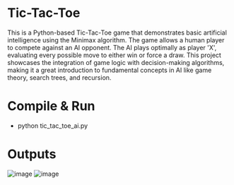 # Tic-Tac-Toe
This is a Python-based Tic-Tac-Toe game that demonstrates basic artificial intelligence using the Minimax algorithm. The game allows a human player to compete against an AI opponent. The AI plays optimally as player 'X', evaluating every possible move to either win or force a draw. This project showcases the integration of game logic with decision-making algorithms, making it a great introduction to fundamental concepts in AI like game theory, search trees, and recursion.

# Compile & Run
  - python tic_tac_toe_ai.py

# Outputs
![image](https://github.com/user-attachments/assets/eb075510-d81a-4b72-bd48-813895fa8109)
![image](https://github.com/user-attachments/assets/4fc7a20e-dcff-41e7-8ded-2d3f0b6632ae)

